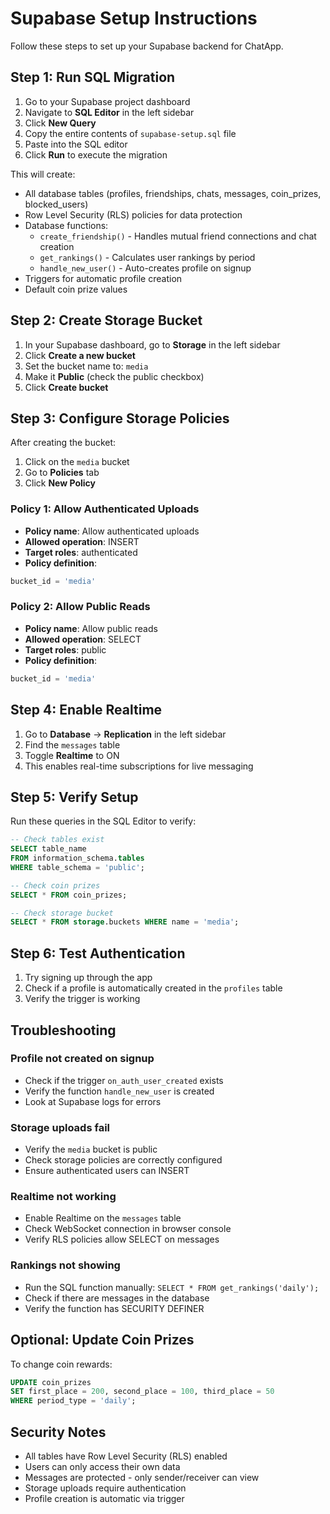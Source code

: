 # Supabase Setup Instructions

Follow these steps to set up your Supabase backend for ChatApp.

## Step 1: Run SQL Migration

1. Go to your Supabase project dashboard
2. Navigate to **SQL Editor** in the left sidebar
3. Click **New Query**
4. Copy the entire contents of `supabase-setup.sql` file
5. Paste into the SQL editor
6. Click **Run** to execute the migration

This will create:
- All database tables (profiles, friendships, chats, messages, coin_prizes, blocked_users)
- Row Level Security (RLS) policies for data protection
- Database functions:
  - `create_friendship()` - Handles mutual friend connections and chat creation
  - `get_rankings()` - Calculates user rankings by period
  - `handle_new_user()` - Auto-creates profile on signup
- Triggers for automatic profile creation
- Default coin prize values

## Step 2: Create Storage Bucket

1. In your Supabase dashboard, go to **Storage** in the left sidebar
2. Click **Create a new bucket**
3. Set the bucket name to: `media`
4. Make it **Public** (check the public checkbox)
5. Click **Create bucket**

## Step 3: Configure Storage Policies

After creating the bucket:

1. Click on the `media` bucket
2. Go to **Policies** tab
3. Click **New Policy**

### Policy 1: Allow Authenticated Uploads
- **Policy name**: Allow authenticated uploads
- **Allowed operation**: INSERT
- **Target roles**: authenticated
- **Policy definition**:
```sql
bucket_id = 'media'
```

### Policy 2: Allow Public Reads  
- **Policy name**: Allow public reads
- **Allowed operation**: SELECT
- **Target roles**: public
- **Policy definition**:
```sql
bucket_id = 'media'
```

## Step 4: Enable Realtime

1. Go to **Database** → **Replication** in the left sidebar
2. Find the `messages` table
3. Toggle **Realtime** to ON
4. This enables real-time subscriptions for live messaging

## Step 5: Verify Setup

Run these queries in the SQL Editor to verify:

```sql
-- Check tables exist
SELECT table_name 
FROM information_schema.tables 
WHERE table_schema = 'public';

-- Check coin prizes
SELECT * FROM coin_prizes;

-- Check storage bucket
SELECT * FROM storage.buckets WHERE name = 'media';
```

## Step 6: Test Authentication

1. Try signing up through the app
2. Check if a profile is automatically created in the `profiles` table
3. Verify the trigger is working

## Troubleshooting

### Profile not created on signup
- Check if the trigger `on_auth_user_created` exists
- Verify the function `handle_new_user` is created
- Look at Supabase logs for errors

### Storage uploads fail
- Verify the `media` bucket is public
- Check storage policies are correctly configured
- Ensure authenticated users can INSERT

### Realtime not working
- Enable Realtime on the `messages` table
- Check WebSocket connection in browser console
- Verify RLS policies allow SELECT on messages

### Rankings not showing
- Run the SQL function manually: `SELECT * FROM get_rankings('daily');`
- Check if there are messages in the database
- Verify the function has SECURITY DEFINER

## Optional: Update Coin Prizes

To change coin rewards:

```sql
UPDATE coin_prizes 
SET first_place = 200, second_place = 100, third_place = 50
WHERE period_type = 'daily';
```

## Security Notes

- All tables have Row Level Security (RLS) enabled
- Users can only access their own data
- Messages are protected - only sender/receiver can view
- Storage uploads require authentication
- Profile creation is automatic via trigger
